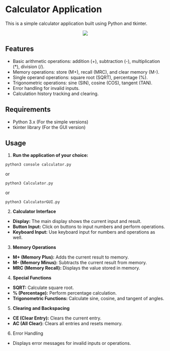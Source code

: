 # Calculator Application

This is a simple calculator application built using Python and tkinter.

<p align="center">

<img src="https://i.imgur.com/p9WMdEG.png">

</p>

## Features

- Basic arithmetic operations: addition (+), subtraction (-), multiplication (*), division (/).
- Memory operations: store (M+), recall (MRC), and clear memory (M-).
- Single operand operations: square root (SQRT), percentage (%).
- Trigonometric operations: sine (SIN), cosine (COS), tangent (TAN).
- Error handling for invalid inputs.
- Calculation history tracking and clearing.

## Requirements

- Python 3.x (For the simple versions)
- tkinter library (For the GUI version) 

## Usage

1. **Run the application of your choice:**
```console
python3 console calculator.py
```
or
```console
python3 Calculator.py
```
or
```console
python3 CalculatorGUI.py
```
2. **Calculator Interface**
- **Display:** The main display shows the current input and result.
- **Button Input:** Click on buttons to input numbers and perform operations.
- **Keyboard Input:** Use keyboard input for numbers and operations as well.
3. **Memory Operations**
- **M+ (Memory Plus):** Adds the current result to memory.
- **M- (Memory Minus):** Subtracts the current result from memory.
- **MRC (Memory Recall):** Displays the value stored in memory.
4. **Special Functions**
- **SQRT:** Calculate square root.
- **% (Percentage):** Perform percentage calculation.
- **Trigonometric Functions:** Calculate sine, cosine, and tangent of angles.
5. **Clearing and Backspacing**
- **CE (Clear Entry):** Clears the current entry.
- **AC (All Clear):** Clears all entries and resets memory.
6. Error Handling
- Displays error messages for invalid inputs or operations.

